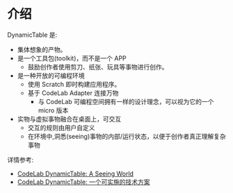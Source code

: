 # 介绍

DynamicTable 是:

-   集体想象的产物。
-   是一个工具包(toolkit)，而不是一个 APP
    -   鼓励创作者使用剪刀、纸张、玩具等事物进行创作。
-   是一种开放的可编程环境
    -   使用 Scratch 即时构建应用程序。
    -   基于 CodeLab Adapter 连接万物
        -   与 CodeLab 可编程空间拥有一样的设计理念，可以视为它的一个 micro 版本
-   实物与虚拟事物融合在桌面上，可交互
    -   交互的规则由用户自定义
    -   在环境中,洞悉(seeing)事物的内部/运行状态，以便于创作者真正理解复杂事物

详情参考:

*  [CodeLab DynamicTable: A Seeing World](https://www.codelab.club/blog/codelab-dynamictable-a-seeing-world/)
*  [CodeLab DynamicTable: 一个可实施的技术方案](https://www.codelab.club/blog/codelab-dynamictable-an-instance/)